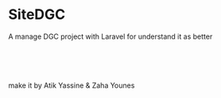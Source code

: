 # SiteDGC

A manage DGC project with Laravel for understand it as better

<br>
<br>
<br>
<br>
make it by Atik Yassine & Zaha Younes